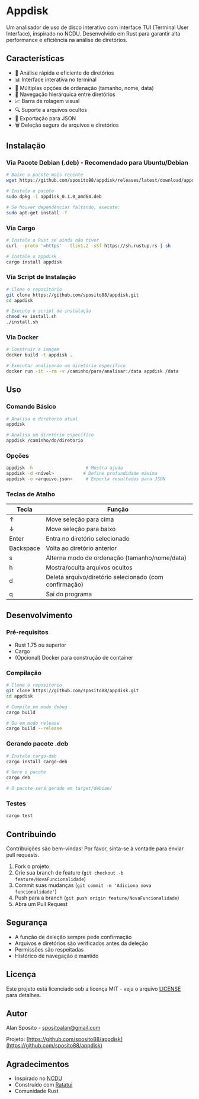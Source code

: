 # Appdisk

Um analisador de uso de disco interativo com interface TUI (Terminal User Interface), inspirado no NCDU. Desenvolvido em Rust para garantir alta performance e eficiência na análise de diretórios.

## Características

- 🚀 Análise rápida e eficiente de diretórios
- 📊 Interface interativa no terminal
- 🔄 Múltiplas opções de ordenação (tamanho, nome, data)
- 📁 Navegação hierárquica entre diretórios
- 📈 Barra de rolagem visual
- 🔍 Suporte a arquivos ocultos
- 💾 Exportação para JSON
- 🗑️ Deleção segura de arquivos e diretórios

## Instalação

### Via Pacote Debian (.deb) - Recomendado para Ubuntu/Debian
```bash
# Baixe o pacote mais recente
wget https://github.com/sposito88/appdisk/releases/latest/download/appdisk_0.1.0_amd64.deb

# Instale o pacote
sudo dpkg -i appdisk_0.1.0_amd64.deb

# Se houver dependências faltando, execute:
sudo apt-get install -f
```

### Via Cargo
```bash
# Instale o Rust se ainda não tiver
curl --proto '=https' --tlsv1.2 -sSf https://sh.rustup.rs | sh

# Instale o appdisk
cargo install appdisk
```

### Via Script de Instalação
```bash
# Clone o repositório
git clone https://github.com/sposito88/appdisk.git
cd appdisk

# Execute o script de instalação
chmod +x install.sh
./install.sh
```

### Via Docker
```bash
# Construir a imagem
docker build -t appdisk .

# Executar analisando um diretório específico
docker run -it --rm -v /caminho/para/analisar:/data appdisk /data
```

## Uso

### Comando Básico
```bash
# Analisa o diretório atual
appdisk

# Analisa um diretório específico
appdisk /caminho/do/diretorio
```

### Opções
```bash
appdisk -h                    # Mostra ajuda
appdisk -d <nível>           # Define profundidade máxima
appdisk -o <arquivo.json>     # Exporta resultados para JSON
```

### Teclas de Atalho

| Tecla | Função |
|-------|--------|
| ↑ | Move seleção para cima |
| ↓ | Move seleção para baixo |
| Enter | Entra no diretório selecionado |
| Backspace | Volta ao diretório anterior |
| s | Alterna modo de ordenação (tamanho/nome/data) |
| h | Mostra/oculta arquivos ocultos |
| d | Deleta arquivo/diretório selecionado (com confirmação) |
| q | Sai do programa |

## Desenvolvimento

### Pré-requisitos
- Rust 1.75 ou superior
- Cargo
- (Opcional) Docker para construção de container

### Compilação
```bash
# Clone o repositório
git clone https://github.com/sposito88/appdisk.git
cd appdisk

# Compile em modo debug
cargo build

# Ou em modo release
cargo build --release
```

### Gerando pacote .deb
```bash
# Instale cargo-deb
cargo install cargo-deb

# Gere o pacote
cargo deb

# O pacote será gerado em target/debian/
```

### Testes
```bash
cargo test
```

## Contribuindo

Contribuições são bem-vindas! Por favor, sinta-se à vontade para enviar pull requests.

1. Fork o projeto
2. Crie sua branch de feature (`git checkout -b feature/NovaFuncionalidade`)
3. Commit suas mudanças (`git commit -m 'Adiciona nova funcionalidade'`)
4. Push para a branch (`git push origin feature/NovaFuncionalidade`)
5. Abra um Pull Request

## Segurança

- A função de deleção sempre pede confirmação
- Arquivos e diretórios são verificados antes da deleção
- Permissões são respeitadas
- Histórico de navegação é mantido

## Licença

Este projeto está licenciado sob a licença MIT - veja o arquivo [LICENSE](LICENSE) para detalhes.

## Autor

Alan Sposito - [spositoalan@gmail.com](mailto:spositoalan@gmail.com)

Projeto: [https://github.com/sposito88/appdisk](https://github.com/sposito88/appdisk)

## Agradecimentos

- Inspirado no [NCDU](https://dev.yorhel.nl/ncdu)
- Construído com [Ratatui](https://github.com/ratatui-org/ratatui)
- Comunidade Rust